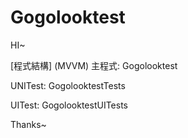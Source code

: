# Gogolooktest
HI~

[程式結構] (MVVM)
主程式: Gogolooktest

UNITest: GogolooktestTests

UITest: GogolooktestUITests

[PODs]: RxSwift、RxCocoa、Moya、Kingfisher、MHLoadingButton


Thanks~
